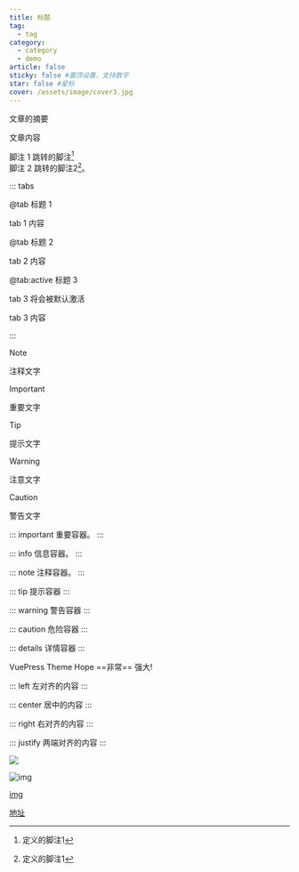 ```yaml
---
title: 标题
tag: 
  - tag
category:
  - category
  - demo
article: false
sticky: false #置顶设置，支持数字
star: false #星标
cover: /assets/image/cover3.jpg
---
```

文章的摘要
<!-- more -->
文章内容

<!-- 导入文件（只导入的行数） -->
<!-- @include: tool/vpn.md -->
<!-- @include: tool/vpn.md{20-28} -->



<!-- 脚注使用 -->
脚注 1 跳转的脚注[^first]<br/>
脚注 2 跳转的脚注2[^second]。

[^first]: 定义的脚注1
[^second]: 定义的脚注1


<!-- 选项卡的使用 -->
::: tabs

@tab 标题 1

tab 1 内容

@tab 标题 2

tab 2 内容

@tab:active 标题 3

tab 3 将会被默认激活

tab 3 内容

:::


<!-- 提示文字 -->
> [!note]
> 注释文字

> [!important]
> 重要文字

> [!tip]
> 提示文字

> [!warning]
> 注意文字

> [!caution]
> 警告文字

<!-- 提示容器 -->
::: important
重要容器。
:::

::: info
信息容器。
:::

::: note
注释容器。
:::

::: tip
提示容器
:::

::: warning
警告容器
:::

::: caution
危险容器
:::

::: details
详情容器
:::


<!-- 标记 -->
VuePress Theme Hope ==非常== 强大!

<!-- 自定义对齐 -->
::: left
左对齐的内容
:::

::: center
居中的内容
:::

::: right
右对齐的内容
:::

::: justify
两端对齐的内容
:::

<!-- 图片引入 -->
<img src="/assets/image/article.jpg"/>

![img](/assets/image/article.jpg)

[img](/assets/image/article.jpg)

<!-- emoji代码表 -->
[地址](https://github.com/ikatyang/emoji-cheat-sheet)


<VPCard
  title="Mr.Hope"
  desc="Where there is light, there is hope"
  logo="https://mister-hope.com/logo.svg"
  link="https://mister-hope.com"
  background="rgba(253, 230, 138, 0.15)"
/>
<VPBanner v-bind='{ title: "Mr.Hope", content: "Where there is light, there is hope", logo: "https://mister-hope.com/logo.svg", actions: [{ text: "Visit now", link:"https://mister-hope.com" }, { text: "Repo", link: "https://github/Mister-Hope/Mister-Hope.github.io", type: "default" }] }' />